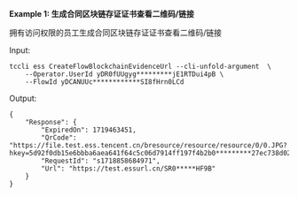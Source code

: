 **Example 1: 生成合同区块链存证证书查看二维码/链接**

拥有访问权限的员工生成合同区块链存证证书查看二维码/链接

Input: 

```
tccli ess CreateFlowBlockchainEvidenceUrl --cli-unfold-argument  \
    --Operator.UserId yDR0fUUgyg*********jE1RTDui4pB \
    --FlowId yDCANUUc************SI8fHrn0LCd
```

Output: 
```
{
    "Response": {
        "ExpiredOn": 1719463451,
        "QrCode": "https://file.test.ess.tencent.cn/bresource/resource/resource/0/0.JPG?hkey=5d92f0db15e6bbba6aea641f64c5c06d7914ff197f4b2b0*********27ec738d02a519c7a9f",
        "RequestId": "s1718858684971",
        "Url": "https://test.essurl.cn/SR0*****HF9B"
    }
}
```

